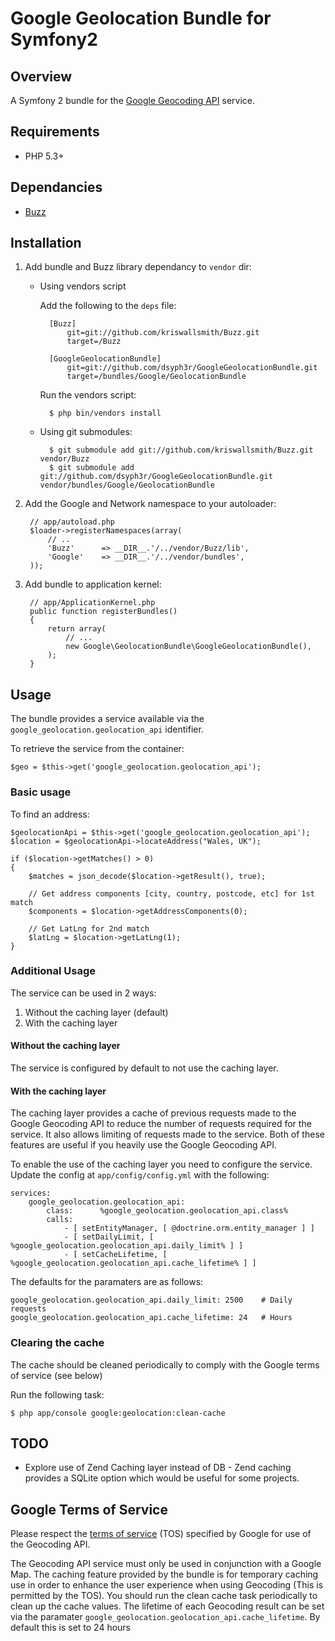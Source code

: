 # Google Geolocation Bundle for Symfony2

## Overview

A Symfony 2 bundle for the
[Google Geocoding API](http://code.google.com/apis/maps/documentation/geocoding/)
service.
 
## Requirements

 * PHP 5.3+

## Dependancies

 * [Buzz](https://github.com/kriswallsmith/Buzz)

## Installation

1. Add bundle and Buzz library dependancy to `vendor` dir:

    * Using vendors script

        Add the following to the `deps` file:

            [Buzz]
                git=git://github.com/kriswallsmith/Buzz.git
                target=/Buzz

            [GoogleGeolocationBundle]
                git=git://github.com/dsyph3r/GoogleGeolocationBundle.git
                target=/bundles/Google/GeolocationBundle

        Run the vendors script:

            $ php bin/vendors install

    * Using git submodules:

            $ git submodule add git://github.com/kriswallsmith/Buzz.git vendor/Buzz
            $ git submodule add git://github.com/dsyph3r/GoogleGeolocationBundle.git vendor/bundles/Google/GeolocationBundle

2. Add the Google and Network namespace to your autoloader:

        // app/autoload.php
        $loader->registerNamespaces(array(
            // ..
            'Buzz'      => __DIR__.'/../vendor/Buzz/lib',
            'Google'    => __DIR__.'/../vendor/bundles',
        ));

3. Add bundle to application kernel:

        // app/ApplicationKernel.php
        public function registerBundles()
        {
            return array(
                // ...
                new Google\GeolocationBundle\GoogleGeolocationBundle(),
            );
        }

## Usage

The bundle provides a service available via the ``google_geolocation.geolocation_api``
identifier.

To retrieve the service from the container:

    $geo = $this->get('google_geolocation.geolocation_api');

### Basic usage

To find an address:

    $geolocationApi = $this->get('google_geolocation.geolocation_api');
    $location = $geolocationApi->locateAddress("Wales, UK");

    if ($location->getMatches() > 0)
    {
        $matches = json_decode($location->getResult(), true);
        
        // Get address components [city, country, postcode, etc] for 1st match
        $components = $location->getAddressComponents(0);
        
        // Get LatLng for 2nd match
        $latLng = $location->getLatLng(1);
    }

### Additional Usage

The service can be used in 2 ways:

 1. Without the caching layer (default)
 2. With the caching layer

#### Without the caching layer

The service is configured by default to not use the caching layer.

#### With the caching layer

The caching layer provides a cache of previous requests made to the Google Geocoding API
to reduce the number of requests required for the service. It also allows limiting of
requests made to the service. Both of these features are useful if you heavily use
the Google Geocoding API.

To enable the use of the caching layer you need to configure the service. Update
the config at `app/config/config.yml` with the following:

```
services:
    google_geolocation.geolocation_api:
        class:      %google_geolocation.geolocation_api.class%
        calls:
            - [ setEntityManager, [ @doctrine.orm.entity_manager ] ]
            - [ setDailyLimit, [ %google_geolocation.geolocation_api.daily_limit% ] ]
            - [ setCacheLifetime, [ %google_geolocation.geolocation_api.cache_lifetime% ] ]
```

The defaults for the paramaters are as follows:

```
google_geolocation.geolocation_api.daily_limit: 2500    # Daily requests
google_geolocation.geolocation_api.cache_lifetime: 24   # Hours
``` 

### Clearing the cache

The cache should be cleaned periodically to comply with the Google terms
of service (see below)

Run the following task:

    $ php app/console google:geolocation:clean-cache

## TODO
 
 * Explore use of Zend Caching layer instead of DB - Zend caching provides a SQLite option which would be useful
   for some projects.
   
## Google Terms of Service

Please respect the
[terms of service](http://code.google.com/apis/maps/terms.html) (TOS)
specified by Google for use of the Geocoding API.

The Geocoding API service must only be used in conjunction with a Google Map.
The caching feature provided by the bundle is for temporary caching use in order
to enhance the user experience when using Geocoding (This is permitted by the
TOS). You should run the clean cache task periodically to clean up the cache
values. The lifetime of each Geocoding result can be set via the paramater 
`google_geolocation.geolocation_api.cache_lifetime`. By default this is set to 24 hours
